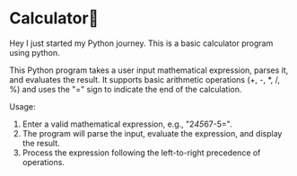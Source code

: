 # Calculator🧮
Hey I just started my Python journey.
This is a basic calculator program using python.

This Python program takes a user input mathematical expression, parses it, and evaluates the result.
It supports basic arithmetic operations (+, -, *, /, %) and uses the "=" sign to indicate the end of the calculation.

Usage:
1. Enter a valid mathematical expression, e.g., "2*45*67-5=".
2. The program will parse the input, evaluate the expression, and display the result.
3. Process the expression following the left-to-right precedence of operations.
